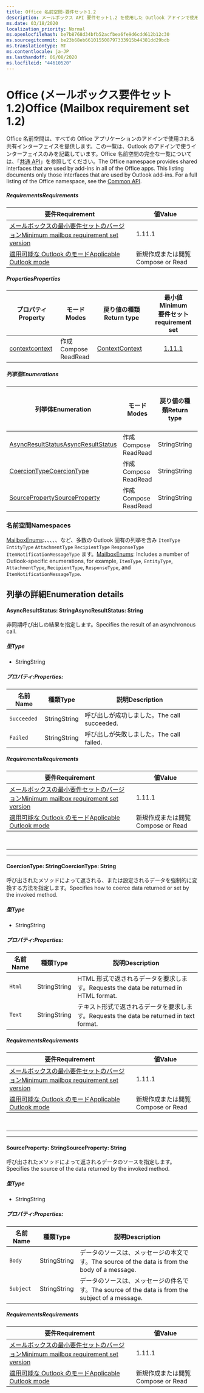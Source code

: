 ```yaml
---
title: Office 名前空間-要件セット1.2
description: メールボックス API 要件セット1.2 を使用した Outlook アドインで使用可能な Office 名前空間メンバー。
ms.date: 03/18/2020
localization_priority: Normal
ms.openlocfilehash: be7b8768d34bfb52acfbea6fe9d6cdd612b12c30
ms.sourcegitcommit: be23b68eb661015508797333915b44381dd29bdb
ms.translationtype: MT
ms.contentlocale: ja-JP
ms.lasthandoff: 06/08/2020
ms.locfileid: "44610520"
---
```

# <a name="office-mailbox-requirement-set-12"></a><span data-ttu-id="74e8d-103">Office (メールボックス要件セット 1.2)</span><span class="sxs-lookup"><span data-stu-id="74e8d-103">Office (Mailbox requirement set 1.2)</span></span>

<span data-ttu-id="74e8d-p101">Office 名前空間は、すべての Office アプリケーションのアドインで使用される共有インターフェイスを提供します。この一覧は、Outlook のアドインで使うインターフェイスのみを記載しています。Office 名前空間の完全な一覧については、「[共通 API](/javascript/api/office)」を参照してください。</span><span class="sxs-lookup"><span data-stu-id="74e8d-p101">The Office namespace provides shared interfaces that are used by add-ins in all of the Office apps. This listing documents only those interfaces that are used by Outlook add-ins. For a full listing of the Office namespace, see the [Common API](/javascript/api/office).</span></span>

##### <a name="requirements"></a><span data-ttu-id="74e8d-106">Requirements</span><span class="sxs-lookup"><span data-stu-id="74e8d-106">Requirements</span></span>

|<span data-ttu-id="74e8d-107">要件</span><span class="sxs-lookup"><span data-stu-id="74e8d-107">Requirement</span></span>| <span data-ttu-id="74e8d-108">値</span><span class="sxs-lookup"><span data-stu-id="74e8d-108">Value</span></span>|
|---|---|
|[<span data-ttu-id="74e8d-109">メールボックスの最小要件セットのバージョン</span><span class="sxs-lookup"><span data-stu-id="74e8d-109">Minimum mailbox requirement set version</span></span>](../../requirement-sets/outlook-api-requirement-sets.md)| <span data-ttu-id="74e8d-110">1.1</span><span class="sxs-lookup"><span data-stu-id="74e8d-110">1.1</span></span>|
|[<span data-ttu-id="74e8d-111">適用可能な Outlook のモード</span><span class="sxs-lookup"><span data-stu-id="74e8d-111">Applicable Outlook mode</span></span>](../../../outlook/outlook-add-ins-overview.md#extension-points)| <span data-ttu-id="74e8d-112">新規作成または閲覧</span><span class="sxs-lookup"><span data-stu-id="74e8d-112">Compose or Read</span></span>|

##### <a name="properties"></a><span data-ttu-id="74e8d-113">Properties</span><span class="sxs-lookup"><span data-stu-id="74e8d-113">Properties</span></span>

| <span data-ttu-id="74e8d-114">プロパティ</span><span class="sxs-lookup"><span data-stu-id="74e8d-114">Property</span></span> | <span data-ttu-id="74e8d-115">モード</span><span class="sxs-lookup"><span data-stu-id="74e8d-115">Modes</span></span> | <span data-ttu-id="74e8d-116">戻り値の種類</span><span class="sxs-lookup"><span data-stu-id="74e8d-116">Return type</span></span> | <span data-ttu-id="74e8d-117">最小値</span><span class="sxs-lookup"><span data-stu-id="74e8d-117">Minimum</span></span><br><span data-ttu-id="74e8d-118">要件セット</span><span class="sxs-lookup"><span data-stu-id="74e8d-118">requirement set</span></span> |
|---|---|---|:---:|
| [<span data-ttu-id="74e8d-119">context</span><span class="sxs-lookup"><span data-stu-id="74e8d-119">context</span></span>](office.context.md) | <span data-ttu-id="74e8d-120">作成</span><span class="sxs-lookup"><span data-stu-id="74e8d-120">Compose</span></span><br><span data-ttu-id="74e8d-121">Read</span><span class="sxs-lookup"><span data-stu-id="74e8d-121">Read</span></span> | [<span data-ttu-id="74e8d-122">Context</span><span class="sxs-lookup"><span data-stu-id="74e8d-122">Context</span></span>](/javascript/api/office/office.context?view=outlook-js-1.2) | [<span data-ttu-id="74e8d-123">1.1</span><span class="sxs-lookup"><span data-stu-id="74e8d-123">1.1</span></span>](../requirement-set-1.1/outlook-requirement-set-1.1.md) |

##### <a name="enumerations"></a><span data-ttu-id="74e8d-124">列挙型</span><span class="sxs-lookup"><span data-stu-id="74e8d-124">Enumerations</span></span>

| <span data-ttu-id="74e8d-125">列挙体</span><span class="sxs-lookup"><span data-stu-id="74e8d-125">Enumeration</span></span> | <span data-ttu-id="74e8d-126">モード</span><span class="sxs-lookup"><span data-stu-id="74e8d-126">Modes</span></span> | <span data-ttu-id="74e8d-127">戻り値の種類</span><span class="sxs-lookup"><span data-stu-id="74e8d-127">Return type</span></span> | <span data-ttu-id="74e8d-128">最小値</span><span class="sxs-lookup"><span data-stu-id="74e8d-128">Minimum</span></span><br><span data-ttu-id="74e8d-129">要件セット</span><span class="sxs-lookup"><span data-stu-id="74e8d-129">requirement set</span></span> |
|---|---|---|:---:|
| [<span data-ttu-id="74e8d-130">AsyncResultStatus</span><span class="sxs-lookup"><span data-stu-id="74e8d-130">AsyncResultStatus</span></span>](#asyncresultstatus-string) | <span data-ttu-id="74e8d-131">作成</span><span class="sxs-lookup"><span data-stu-id="74e8d-131">Compose</span></span><br><span data-ttu-id="74e8d-132">Read</span><span class="sxs-lookup"><span data-stu-id="74e8d-132">Read</span></span> | <span data-ttu-id="74e8d-133">String</span><span class="sxs-lookup"><span data-stu-id="74e8d-133">String</span></span> | [<span data-ttu-id="74e8d-134">1.1</span><span class="sxs-lookup"><span data-stu-id="74e8d-134">1.1</span></span>](../requirement-set-1.1/outlook-requirement-set-1.1.md) |
| [<span data-ttu-id="74e8d-135">CoercionType</span><span class="sxs-lookup"><span data-stu-id="74e8d-135">CoercionType</span></span>](#coerciontype-string) | <span data-ttu-id="74e8d-136">作成</span><span class="sxs-lookup"><span data-stu-id="74e8d-136">Compose</span></span><br><span data-ttu-id="74e8d-137">Read</span><span class="sxs-lookup"><span data-stu-id="74e8d-137">Read</span></span> | <span data-ttu-id="74e8d-138">String</span><span class="sxs-lookup"><span data-stu-id="74e8d-138">String</span></span> | [<span data-ttu-id="74e8d-139">1.1</span><span class="sxs-lookup"><span data-stu-id="74e8d-139">1.1</span></span>](../requirement-set-1.1/outlook-requirement-set-1.1.md) |
| [<span data-ttu-id="74e8d-140">SourceProperty</span><span class="sxs-lookup"><span data-stu-id="74e8d-140">SourceProperty</span></span>](#sourceproperty-string) | <span data-ttu-id="74e8d-141">作成</span><span class="sxs-lookup"><span data-stu-id="74e8d-141">Compose</span></span><br><span data-ttu-id="74e8d-142">Read</span><span class="sxs-lookup"><span data-stu-id="74e8d-142">Read</span></span> | <span data-ttu-id="74e8d-143">String</span><span class="sxs-lookup"><span data-stu-id="74e8d-143">String</span></span> | [<span data-ttu-id="74e8d-144">1.1</span><span class="sxs-lookup"><span data-stu-id="74e8d-144">1.1</span></span>](../requirement-set-1.1/outlook-requirement-set-1.1.md) |

### <a name="namespaces"></a><span data-ttu-id="74e8d-145">名前空間</span><span class="sxs-lookup"><span data-stu-id="74e8d-145">Namespaces</span></span>

<span data-ttu-id="74e8d-146">[MailboxEnums](/javascript/api/outlook/office.mailboxenums.attachmentcontentformat?view=outlook-js-1.2):、、、、、など、多数の Outlook 固有の列挙を含み `ItemType` `EntityType` `AttachmentType` `RecipientType` `ResponseType` `ItemNotificationMessageType` ます。</span><span class="sxs-lookup"><span data-stu-id="74e8d-146">[MailboxEnums](/javascript/api/outlook/office.mailboxenums.attachmentcontentformat?view=outlook-js-1.2): Includes a number of Outlook-specific enumerations, for example, `ItemType`, `EntityType`, `AttachmentType`, `RecipientType`, `ResponseType`, and `ItemNotificationMessageType`.</span></span>

## <a name="enumeration-details"></a><span data-ttu-id="74e8d-147">列挙の詳細</span><span class="sxs-lookup"><span data-stu-id="74e8d-147">Enumeration details</span></span>

#### <a name="asyncresultstatus-string"></a><span data-ttu-id="74e8d-148">AsyncResultStatus: String</span><span class="sxs-lookup"><span data-stu-id="74e8d-148">AsyncResultStatus: String</span></span>

<span data-ttu-id="74e8d-149">非同期呼び出しの結果を指定します。</span><span class="sxs-lookup"><span data-stu-id="74e8d-149">Specifies the result of an asynchronous call.</span></span>

##### <a name="type"></a><span data-ttu-id="74e8d-150">型</span><span class="sxs-lookup"><span data-stu-id="74e8d-150">Type</span></span>

*   <span data-ttu-id="74e8d-151">String</span><span class="sxs-lookup"><span data-stu-id="74e8d-151">String</span></span>

##### <a name="properties"></a><span data-ttu-id="74e8d-152">プロパティ:</span><span class="sxs-lookup"><span data-stu-id="74e8d-152">Properties:</span></span>

|<span data-ttu-id="74e8d-153">名前</span><span class="sxs-lookup"><span data-stu-id="74e8d-153">Name</span></span>| <span data-ttu-id="74e8d-154">種類</span><span class="sxs-lookup"><span data-stu-id="74e8d-154">Type</span></span>| <span data-ttu-id="74e8d-155">説明</span><span class="sxs-lookup"><span data-stu-id="74e8d-155">Description</span></span>|
|---|---|---|
|`Succeeded`| <span data-ttu-id="74e8d-156">String</span><span class="sxs-lookup"><span data-stu-id="74e8d-156">String</span></span>|<span data-ttu-id="74e8d-157">呼び出しが成功しました。</span><span class="sxs-lookup"><span data-stu-id="74e8d-157">The call succeeded.</span></span>|
|`Failed`| <span data-ttu-id="74e8d-158">String</span><span class="sxs-lookup"><span data-stu-id="74e8d-158">String</span></span>|<span data-ttu-id="74e8d-159">呼び出しが失敗しました。</span><span class="sxs-lookup"><span data-stu-id="74e8d-159">The call failed.</span></span>|

##### <a name="requirements"></a><span data-ttu-id="74e8d-160">Requirements</span><span class="sxs-lookup"><span data-stu-id="74e8d-160">Requirements</span></span>

|<span data-ttu-id="74e8d-161">要件</span><span class="sxs-lookup"><span data-stu-id="74e8d-161">Requirement</span></span>| <span data-ttu-id="74e8d-162">値</span><span class="sxs-lookup"><span data-stu-id="74e8d-162">Value</span></span>|
|---|---|
|[<span data-ttu-id="74e8d-163">メールボックスの最小要件セットのバージョン</span><span class="sxs-lookup"><span data-stu-id="74e8d-163">Minimum mailbox requirement set version</span></span>](../../requirement-sets/outlook-api-requirement-sets.md)| <span data-ttu-id="74e8d-164">1.1</span><span class="sxs-lookup"><span data-stu-id="74e8d-164">1.1</span></span>|
|[<span data-ttu-id="74e8d-165">適用可能な Outlook のモード</span><span class="sxs-lookup"><span data-stu-id="74e8d-165">Applicable Outlook mode</span></span>](../../../outlook/outlook-add-ins-overview.md#extension-points)| <span data-ttu-id="74e8d-166">新規作成または閲覧</span><span class="sxs-lookup"><span data-stu-id="74e8d-166">Compose or Read</span></span>|

<br>

---
---

#### <a name="coerciontype-string"></a><span data-ttu-id="74e8d-167">CoercionType: String</span><span class="sxs-lookup"><span data-stu-id="74e8d-167">CoercionType: String</span></span>

<span data-ttu-id="74e8d-168">呼び出されたメソッドによって返される、または設定されるデータを強制的に変換する方法を指定します。</span><span class="sxs-lookup"><span data-stu-id="74e8d-168">Specifies how to coerce data returned or set by the invoked method.</span></span>

##### <a name="type"></a><span data-ttu-id="74e8d-169">型</span><span class="sxs-lookup"><span data-stu-id="74e8d-169">Type</span></span>

*   <span data-ttu-id="74e8d-170">String</span><span class="sxs-lookup"><span data-stu-id="74e8d-170">String</span></span>

##### <a name="properties"></a><span data-ttu-id="74e8d-171">プロパティ:</span><span class="sxs-lookup"><span data-stu-id="74e8d-171">Properties:</span></span>

|<span data-ttu-id="74e8d-172">名前</span><span class="sxs-lookup"><span data-stu-id="74e8d-172">Name</span></span>| <span data-ttu-id="74e8d-173">種類</span><span class="sxs-lookup"><span data-stu-id="74e8d-173">Type</span></span>| <span data-ttu-id="74e8d-174">説明</span><span class="sxs-lookup"><span data-stu-id="74e8d-174">Description</span></span>|
|---|---|---|
|`Html`| <span data-ttu-id="74e8d-175">String</span><span class="sxs-lookup"><span data-stu-id="74e8d-175">String</span></span>|<span data-ttu-id="74e8d-176">HTML 形式で返されるデータを要求します。</span><span class="sxs-lookup"><span data-stu-id="74e8d-176">Requests the data be returned in HTML format.</span></span>|
|`Text`| <span data-ttu-id="74e8d-177">String</span><span class="sxs-lookup"><span data-stu-id="74e8d-177">String</span></span>|<span data-ttu-id="74e8d-178">テキスト形式で返されるデータを要求します。</span><span class="sxs-lookup"><span data-stu-id="74e8d-178">Requests the data be returned in text format.</span></span>|

##### <a name="requirements"></a><span data-ttu-id="74e8d-179">Requirements</span><span class="sxs-lookup"><span data-stu-id="74e8d-179">Requirements</span></span>

|<span data-ttu-id="74e8d-180">要件</span><span class="sxs-lookup"><span data-stu-id="74e8d-180">Requirement</span></span>| <span data-ttu-id="74e8d-181">値</span><span class="sxs-lookup"><span data-stu-id="74e8d-181">Value</span></span>|
|---|---|
|[<span data-ttu-id="74e8d-182">メールボックスの最小要件セットのバージョン</span><span class="sxs-lookup"><span data-stu-id="74e8d-182">Minimum mailbox requirement set version</span></span>](../../requirement-sets/outlook-api-requirement-sets.md)| <span data-ttu-id="74e8d-183">1.1</span><span class="sxs-lookup"><span data-stu-id="74e8d-183">1.1</span></span>|
|[<span data-ttu-id="74e8d-184">適用可能な Outlook のモード</span><span class="sxs-lookup"><span data-stu-id="74e8d-184">Applicable Outlook mode</span></span>](../../../outlook/outlook-add-ins-overview.md#extension-points)| <span data-ttu-id="74e8d-185">新規作成または閲覧</span><span class="sxs-lookup"><span data-stu-id="74e8d-185">Compose or Read</span></span>|

<br>

---
---

#### <a name="sourceproperty-string"></a><span data-ttu-id="74e8d-186">SourceProperty: String</span><span class="sxs-lookup"><span data-stu-id="74e8d-186">SourceProperty: String</span></span>

<span data-ttu-id="74e8d-187">呼び出されたメソッドによって返されるデータのソースを指定します。</span><span class="sxs-lookup"><span data-stu-id="74e8d-187">Specifies the source of the data returned by the invoked method.</span></span>

##### <a name="type"></a><span data-ttu-id="74e8d-188">型</span><span class="sxs-lookup"><span data-stu-id="74e8d-188">Type</span></span>

*   <span data-ttu-id="74e8d-189">String</span><span class="sxs-lookup"><span data-stu-id="74e8d-189">String</span></span>

##### <a name="properties"></a><span data-ttu-id="74e8d-190">プロパティ:</span><span class="sxs-lookup"><span data-stu-id="74e8d-190">Properties:</span></span>

|<span data-ttu-id="74e8d-191">名前</span><span class="sxs-lookup"><span data-stu-id="74e8d-191">Name</span></span>| <span data-ttu-id="74e8d-192">種類</span><span class="sxs-lookup"><span data-stu-id="74e8d-192">Type</span></span>| <span data-ttu-id="74e8d-193">説明</span><span class="sxs-lookup"><span data-stu-id="74e8d-193">Description</span></span>|
|---|---|---|
|`Body`| <span data-ttu-id="74e8d-194">String</span><span class="sxs-lookup"><span data-stu-id="74e8d-194">String</span></span>|<span data-ttu-id="74e8d-195">データのソースは、メッセージの本文です。</span><span class="sxs-lookup"><span data-stu-id="74e8d-195">The source of the data is from the body of a message.</span></span>|
|`Subject`| <span data-ttu-id="74e8d-196">String</span><span class="sxs-lookup"><span data-stu-id="74e8d-196">String</span></span>|<span data-ttu-id="74e8d-197">データのソースは、メッセージの件名です。</span><span class="sxs-lookup"><span data-stu-id="74e8d-197">The source of the data is from the subject of a message.</span></span>|

##### <a name="requirements"></a><span data-ttu-id="74e8d-198">Requirements</span><span class="sxs-lookup"><span data-stu-id="74e8d-198">Requirements</span></span>

|<span data-ttu-id="74e8d-199">要件</span><span class="sxs-lookup"><span data-stu-id="74e8d-199">Requirement</span></span>| <span data-ttu-id="74e8d-200">値</span><span class="sxs-lookup"><span data-stu-id="74e8d-200">Value</span></span>|
|---|---|
|[<span data-ttu-id="74e8d-201">メールボックスの最小要件セットのバージョン</span><span class="sxs-lookup"><span data-stu-id="74e8d-201">Minimum mailbox requirement set version</span></span>](../../requirement-sets/outlook-api-requirement-sets.md)| <span data-ttu-id="74e8d-202">1.1</span><span class="sxs-lookup"><span data-stu-id="74e8d-202">1.1</span></span>|
|[<span data-ttu-id="74e8d-203">適用可能な Outlook のモード</span><span class="sxs-lookup"><span data-stu-id="74e8d-203">Applicable Outlook mode</span></span>](../../../outlook/outlook-add-ins-overview.md#extension-points)| <span data-ttu-id="74e8d-204">新規作成または閲覧</span><span class="sxs-lookup"><span data-stu-id="74e8d-204">Compose or Read</span></span>|

